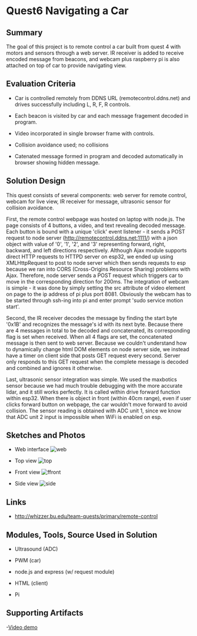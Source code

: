 # Quest6 Navigating a Car


## Summary

The goal of this project is to remote control a car built from quest 4 with motors and sensors through a web server. IR receiver is added to receive encoded message from beacons, and webcam plus raspberry pi is also attached on top of car to provide navigating view. 

## Evaluation Criteria

 - Car	is	controlled	remotely	from	DDNS	URL (remotecontrol.ddns.net)	and drives	successfully	including	L,	R,	F,	R	controls.

 - Each	beacon	is	visited	by	car	and	each	message fragement	decoded	in	program.

 - Video	incorporated	in	single	browser	frame	with controls.

 - Collision	avoidance	used;	no	collisions

 - Catenated	message	formed	in	program	and decoded	automatically	in	browser	showing hidden	message.


## Solution Design

This quest consists of several components: web server for remote control, webcam for live view, IR receiver for message, ultrasonic sensor for collision avoidance. 

First, the remote control webpage was hosted on laptop with node.js. The page consists of 4 buttons, a video, and text revealing decoded message. Each button is bound with a unique 'click' event listener - it sends a POST request to node server (http://remotecontrol.ddns.net:1111/) with a json object with value of '0', '1', '2', and '3' representing forward, right, backward, and left directions respectively. Although Ajax module supports direct HTTP requests to HTTPD server on esp32, we ended up using XMLHttpRequest to post to node server which then sends requests to esp because we ran into CORS (Cross-Origins Resource Sharing) problems with Ajax. Therefore, node server sends a POST request which triggers car to move in the corresponding direction for 200ms. The integration of webcam is simple - it was done by simply setting the src attribute of video element on page to the ip address of pi plus port 8081. Obviously the webcam has to be started through ssh-ing into pi and enter prompt 'sudo service motion start'.

Second, the IR receiver decodes the message by finding the start byte '0x1B' and recognizes the message's id with its next byte. Because there are 4 messages in total to be decoded and concatenated, its corresponding flag is set when received. When all 4 flags are set, the concatenated message is then sent to web server. Because we couldn't understand how to dynamically change html DOM elements on node server side, we instead have a timer on client side that posts GET request every second. Server only responds to this GET request when the complete message is decoded and combined and ignores it otherwise.

Last, ultrasonic sensor integration was simple. We used the maxbotics sensor because we had much trouble debugging with the more accurate lidar, and it still works perfectly. It is called within drive forward function within esp32. When there is object in front (within 40cm range), even if user clicks forward button on webpage, the car wouldn't move forward to avoid collision. The sensor reading is obtained with ADC unit 1, since we know that ADC unit 2 input is impossible when WiFi is enabled on esp.

## Sketches and Photos

 - Web interface
 ![web](https://user-images.githubusercontent.com/14796259/50057940-ac7dbe00-013f-11e9-8f3c-13ee98e8aa86.png)

 - Top view
 ![top](https://user-images.githubusercontent.com/24300238/50047656-e55a5c00-0087-11e9-94df-1c52004a19f0.JPG)

 - Front view
 ![ffront](https://user-images.githubusercontent.com/24300238/50047772-1c317180-008a-11e9-8c4c-a851f9b60328.JPG)

 - Side view
 ![side](https://user-images.githubusercontent.com/24300238/50047664-1a66ae80-0088-11e9-8c95-38ec71d15ad6.JPG)


## Links

 - http://whizzer.bu.edu/team-quests/primary/remote-control  


## Modules, Tools, Source Used in Solution

- Ultrasound (ADC)

- PWM (car)

- node.js and express (w/ request module)

- HTML (client)

- Pi


## Supporting Artifacts
-[Video demo](https://youtu.be/uIKiAT7xqJo)
